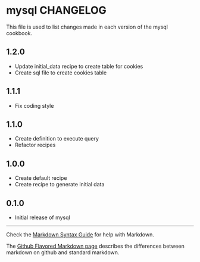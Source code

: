 # mysql CHANGELOG

This file is used to list changes made in each version of the mysql cookbook.

## 1.2.0
- Update initial_data recipe to create table for cookies
- Create sql file to create cookies table

## 1.1.1
- Fix coding style

## 1.1.0
- Create definition to execute query
- Refactor recipes

## 1.0.0
- Create default recipe
- Create recipe to generate initial data

## 0.1.0
- Initial release of mysql

- - -
Check the [Markdown Syntax Guide](http://daringfireball.net/projects/markdown/syntax) for help with Markdown.

The [Github Flavored Markdown page](http://github.github.com/github-flavored-markdown/) describes the differences between markdown on github and standard markdown.
